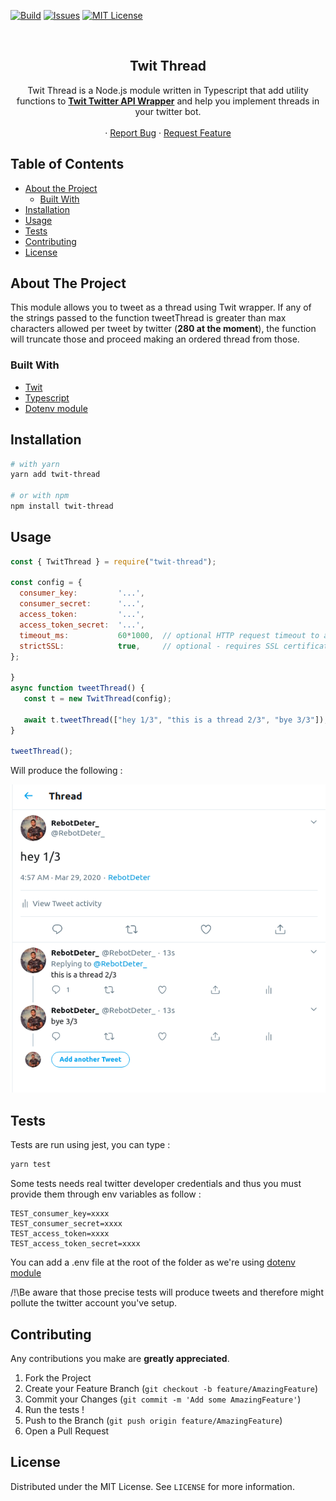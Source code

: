 <!--
*** Thanks for checking out this README Template. If you have a suggestion that would
*** make this better, please fork the repo and create a pull request or simply open
*** an issue with the tag "enhancement".
*** Thanks again! Now go create something AMAZING! :D
***
***
***
*** To avoid retyping too much info. Do a search and replace for the following:
*** github_username, repo, twitter_handle, email
-->





<!-- PROJECT SHIELDS -->
<!--
*** I'm using markdown "reference style" links for readability.
*** Reference links are enclosed in brackets [ ] instead of parentheses ( ).
*** See the bottom of this document for the declaration of the reference variables
*** for contributors-url, forks-url, etc. This is an optional, concise syntax you may use.
*** https://www.markdownguide.org/basic-syntax/#reference-style-links
-->
[![Build][build-shield]][build-url]
[![Issues][issues-shield]][issues-url]
[![MIT License][license-shield]][license-url]

<!-- PROJECT LOGO -->
<br />

  <h2 align="center">Twit Thread</h2>

  <p align="center">
    Twit Thread is a Node.js module written in Typescript that add utility functions to 
  <a href="https://github.com/ttezel/twit"><strong>Twit Twitter API Wrapper</strong></a>
  and help you implement threads in your twitter bot.
    <br />
    <br />
    ·
    <a href="https://github.com/adblanc/repo/issues">Report Bug</a>
    ·
    <a href="https://github.com/adblanc/repo/issues">Request Feature</a>
  </p>
</p>



<!-- TABLE OF CONTENTS -->
## Table of Contents

* [About the Project](#about-the-project)
  * [Built With](#built-with)
* [Installation](#installation)
* [Usage](#usage)
* [Tests](#tests)
* [Contributing](#contributing)
* [License](#license)

<!-- ABOUT THE PROJECT -->
## About The Project

This module allows you to tweet as a thread using Twit wrapper.
If any of the strings passed to the function tweetThread is greater than max characters allowed per tweet by twitter (**280 at the moment**), the function will truncate those and proceed making an ordered thread from those.

### Built With

* [Twit](https://github.com/ttezel/twit)
* [Typescript](https://github.com/microsoft/TypeScript)
* [Dotenv module](https://github.com/motdotla/dotenv)

## Installation
 
```sh
# with yarn
yarn add twit-thread

# or with npm
npm install twit-thread
```
<!-- USAGE EXAMPLES -->
## Usage

```js
const { TwitThread } = require("twit-thread");

const config = {
  consumer_key:         '...',
  consumer_secret:      '...',
  access_token:         '...',
  access_token_secret:  '...',
  timeout_ms:           60*1000,  // optional HTTP request timeout to apply to all requests.
  strictSSL:            true,     // optional - requires SSL certificates to be valid.
};

}
async function tweetThread() {
   const t = new TwitThread(config);
   
   await t.tweetThread(["hey 1/3", "this is a thread 2/3", "bye 3/3"]);
}

tweetThread();
```
Will produce the following :

![Twitter thread using Twit Thread](images/screenshot.png)


## Tests

Tests are run using jest, you can type :
```sh
yarn test
```
Some tests needs real twitter developer credentials and thus you must provide them through env variables as follow :
```
TEST_consumer_key=xxxx
TEST_consumer_secret=xxxx
TEST_access_token=xxxx
TEST_access_token_secret=xxxx
```
You can add a .env file at the root of the folder as we're using [dotenv module](https://github.com/motdotla/dotenv)

/!\Be aware that those precise tests will produce tweets and therefore might pollute the twitter account you've setup.

<!-- CONTRIBUTING -->
## Contributing

Any contributions you make are **greatly appreciated**.

1. Fork the Project
2. Create your Feature Branch (`git checkout -b feature/AmazingFeature`)
3. Commit your Changes (`git commit -m 'Add some AmazingFeature'`)
4. Run the tests !
5. Push to the Branch (`git push origin feature/AmazingFeature`)
6. Open a Pull Request

<!-- LICENSE -->
## License

Distributed under the MIT License. See `LICENSE` for more information.

<!-- MARKDOWN LINKS & IMAGES -->
<!-- https://www.markdownguide.org/basic-syntax/#reference-style-links -->
[issues-shield]: https://img.shields.io/github/issues/adblanc/twit-thread
[issues-url]: https://github.com/adblanc/twit-thread/issues
[license-shield]: https://img.shields.io/github/license/adblanc/twit-thread
[license-url]: https://github.com/adblanc/twit-thread/blob/master/LICENSE
[build-shield]: https://img.shields.io/circleci/build/github/adblanc/twit-thread/master
[build-url]: https://circleci.com/gh/adblanc/twit-thread
